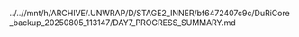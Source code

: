../..//mnt/h/ARCHIVE/.UNWRAP/D/STAGE2_INNER/bf6472407c9c/DuRiCore_backup_20250805_113147/DAY7_PROGRESS_SUMMARY.md